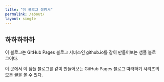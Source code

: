 ```yaml
---
title: "이 블로그 설명서"
permalink: /about/
layout: single
---
```


## 하하하하하

이 블로그는 GitHub Pages 블로그 서비스인 github.io를 같이 만들어보는 샘플 블로그이다.

이 곳에서 이 샘플 블로그를 같이 만들어보는 GitHub Pages 블로그 따라하기 시리즈의
모든 글을 볼 수 있다.